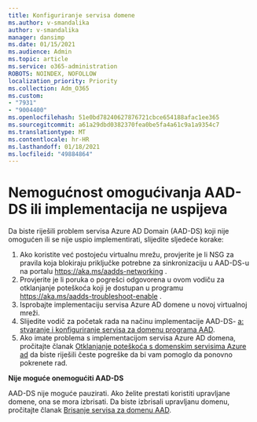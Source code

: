 ```yaml
---
title: Konfiguriranje servisa domene
ms.author: v-smandalika
author: v-smandalika
manager: dansimp
ms.date: 01/15/2021
ms.audience: Admin
ms.topic: article
ms.service: o365-administration
ROBOTS: NOINDEX, NOFOLLOW
localization_priority: Priority
ms.collection: Adm_O365
ms.custom:
- "7931"
- "9004400"
ms.openlocfilehash: 51e0bd78240627876721cbce654188afac1ee365
ms.sourcegitcommit: a61a29dbd0382370fea0be5fa4a61c9a1a9354c7
ms.translationtype: MT
ms.contentlocale: hr-HR
ms.lasthandoff: 01/18/2021
ms.locfileid: "49884864"
---
```

# <a name="unable-to-enable-aad-ds-or-deployment-is-failing"></a>Nemogućnost omogućivanja AAD-DS ili implementacija ne uspijeva

Da biste riješili problem servisa Azure AD Domain (AAD-DS) koji nije omogućen ili se nije uspio implementirati, slijedite sljedeće korake:

1. Ako koristite već postojeću virtualnu mrežu, provjerite je li NSG za pravila koja blokiraju priključke potrebne za sinkronizaciju u AAD-DS-u na portalu https://aka.ms/aadds-networking .
2. Provjerite je li poruka o pogrešci odgovorena u ovom vodiču za otklanjanje poteškoća koji je dostupan u programu  https://aka.ms/aadds-troubleshoot-enable .
3. Isprobajte implementaciju servisa Azure AD domene u novoj virtualnoj mreži.
4. Slijedite vodič za početak rada na načinu implementacije AAD-DS- [a: stvaranje i konfiguriranje servisa za domenu programa AAD](https://docs.microsoft.com/azure/active-directory-domain-services/tutorial-create-instance).
5. Ako imate problema s implementacijom servisa Azure AD domena, pročitajte članak [Otklanjanje poteškoća s domenskim servisima Azure ad](https://docs.microsoft.com/azure/active-directory-domain-services/troubleshoot) da biste riješili česte pogreške da bi vam pomoglo da ponovno pokrenete rad. 

**Nije moguće onemogućiti AAD-DS**

AAD-DS nije moguće pauzirati. Ako želite prestati koristiti upravljane domene, ona se mora izbrisati.
Da biste izbrisali upravljanu domenu, pročitajte članak [Brisanje servisa za domenu AAD](https://docs.microsoft.com/azure/active-directory-domain-services/delete-aadds).



